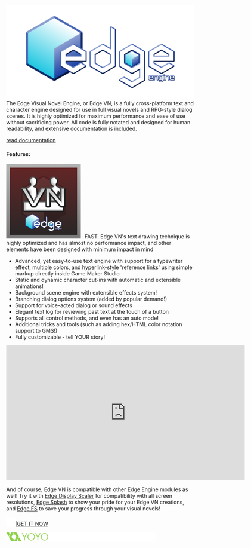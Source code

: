 <!--t Edge VN - Advanced Visual Novel Engine for GameMaker Studio t-->
<!--tag 2016,archive,edge-engine,software,thinkboxly tag-->
<!--image /content/images/edge-vn-advanced-visual-novel-engine/vn_banner_guide-1024x323.png image-->
  
![](/content/images/edge-vn-advanced-visual-novel-engine/EdgeEngineLogo-3-1024x512.png)The Edge Visual Novel Engine, or Edge VN, is a fully cross-platform text and character engine designed for use in full visual novels and RPG-style dialog scenes. It is highly optimized for maximum performance and ease of use without sacrificing power. All code is fully notated and designed for human readability, and extensive documentation is included.  

[read documentation](https://xga.one/assets/legacy/)

#### Features:

![](/content/images/edge-vn-advanced-visual-novel-engine/vn_marketplace_icon.png)- FAST. Edge VN's text drawing technique is highly optimized and has almost no performance impact, and other elements have been designed with minimum impact in mind
- Advanced, yet easy-to-use text engine with support for a typewriter effect, multiple colors, and hyperlink-style 'reference links' using simple markup directly inside Game Maker Studio
- Static and dynamic character cut-ins with automatic and extensible animations!
- Background scene engine with extensible effects system!
- Branching dialog options system (added by popular demand!)
- Support for voice-acted dialog or sound effects
- Elegant text log for reviewing past text at the touch of a button
- Supports all control methods, and even has an auto mode!
- Additional tricks and tools (such as adding hex/HTML color notation support to GMS!)
- Fully customizable - tell YOUR story!

  

<iframe src="https://www.youtube.com/embed/2Dao1mpIcwk" allowfullscreen frameborder="0" height="360" width="640"></iframe>

  
And of course, Edge VN is compatible with other Edge Engine modules as well! Try it with [Edge Display Scaler](https://lucasc.me/post/edge-display-scaler-simple-responsive) for compatibility with all screen resolutions, [Edge Splash](https://lucasc.me/post/edge-engine-splash-screen-easy-elegant) to show your pride for your Edge VN creations, and [Edge FS](https://lucasc.me/post/edge-fs-save-load-and-encryption) to save your progress through your visual novels!  
  
[![](/content/images/edge-vn-advanced-visual-novel-engine/blank5B15D-3.png)|GET IT NOW](https://marketplace.yoyogames.com/assets/1591/visual-novel-edge-engine)  
  
![](/content/images/edge-vn-advanced-visual-novel-engine/yoyogames-marketplace5B15D-3.png)
